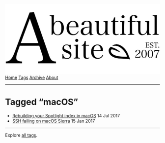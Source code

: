 <a href="../../index.html" class="header-link"><img src="../../images/logos/wordmark.svg" alt="A Beautiful Site" class="wordmark" /></a> <a href="../../index.html" class="nav-item">Home</a> <a href="../index.html" class="nav-item">Tags</a> <a href="../../posts/index.html" class="nav-item">Archive</a> <a href="../../about/index.html" class="nav-item">About</a>

------------------------------------------------------------------------

Tagged “macOS”
==============

-   <a href="../../posts/rebuilding-your-spotlight-index-in-macos/index.html" class="post-list-item-link">Rebuilding your Spotlight index in macOS</a> 14 Jul 2017
-   <a href="../../posts/ssh-failing-on-macos-sierra/index.html" class="post-list-item-link">SSH failing on macOS Sierra</a> 15 Jan 2017

------------------------------------------------------------------------

Explore [all tags](../index.html).
